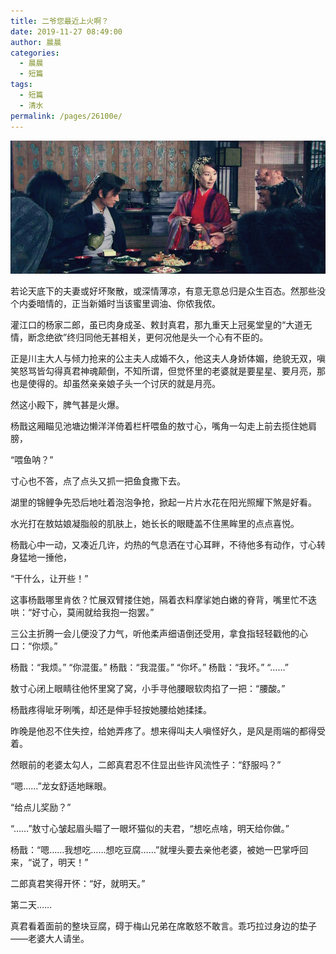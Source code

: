 ```yaml
---
title: 二爷您最近上火啊？
date: 2019-11-27 08:49:00
author: 晨晨
categories: 
  - 晨晨
  - 短篇
tags: 
  - 短篇
  - 清水
permalink: /pages/26100e/
---
```


![吃豆腐](/img/chenchen/doufu.jpg)

若论天底下的夫妻或好坏聚散，或深情薄凉，有意无意总归是众生百态。然那些没个内委暗情的，正当新婚时当该蜜里调油、你侬我侬。

<!-- more -->

灌江口的杨家二郎，虽已肉身成圣、敕封真君，那九重天上冠冕堂皇的“大道无情，断念绝欲”终归同他无甚相关，更何况他是头一个心有不臣的。

正是川主大人与倾力抢来的公主夫人成婚不久，他这夫人身娇体媚，绝貌无双，嗔笑怒骂皆勾得真君神魂颠倒，不知所谓，但觉怀里的老婆就是要星星、要月亮，那也是使得的。却虽然亲亲娘子头一个讨厌的就是月亮。

然这小殿下，脾气甚是火爆。

杨戬这厢瞄见池塘边懒洋洋倚着栏杆喂鱼的敖寸心，嘴角一勾走上前去揽住她肩膀，

“喂鱼呐？”

寸心也不答，点了点头又抓一把鱼食撒下去。

湖里的锦鲤争先恐后地吐着泡泡争抢，掀起一片片水花在阳光照耀下煞是好看。

水光打在敖姑娘凝脂般的肌肤上，她长长的眼睫盖不住黑眸里的点点喜悦。

杨戬心中一动，又凑近几许，灼热的气息洒在寸心耳畔，不待他多有动作，寸心转身猛地一捶他，

“干什么，让开些！”

这事杨戬哪里肯依？忙展双臂搂住她，隔着衣料摩挲她白嫩的脊背，嘴里忙不迭哄：“好寸心，莫闹就给我抱一抱罢。”

三公主折腾一会儿便没了力气，听他柔声细语倒还受用，拿食指轻轻戳他的心口：“你烦。”

杨戬：“我烦。”
“你混蛋。”
杨戬：“我混蛋。”
“你坏。”
杨戬：“我坏。”
“……”

敖寸心闭上眼睛往他怀里窝了窝，小手寻他腰眼软肉掐了一把：“腰酸。”

杨戬疼得呲牙咧嘴，却还是伸手轻按她腰给她揉揉。

昨晚是他忍不住失控，给她弄疼了。想来得叫夫人嗔怪好久，是风是雨端的都得受着。

然眼前的老婆太勾人，二郎真君忍不住显出些许风流性子：“舒服吗？”

“嗯……”龙女舒适地眯眼。

“给点儿奖励？”

“……”敖寸心皱起眉头瞄了一眼坏猫似的夫君，“想吃点啥，明天给你做。”

杨戬：“嗯……我想吃……想吃豆腐……”就埋头要去亲他老婆，被她一巴掌呼回来，“说了，明天！”

二郎真君笑得开怀：“好，就明天。”

第二天……

真君看着面前的整块豆腐，碍于梅山兄弟在席敢怒不敢言。乖巧拉过身边的垫子
——老婆大人请坐。
